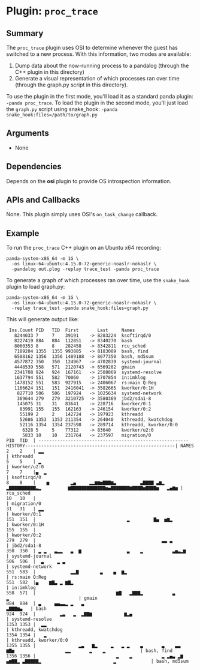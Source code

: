Plugin: `proc_trace`
===========

Summary
-------

The `proc_trace` plugin uses OSI to determine whenever the guest has switched to a new process. With this information, two modes are available:

1) Dump data about the now-running process to a pandalog (through the C++ plugin in this directory)
2) Generate a visual representation of which processes ran over time (through the graph.py script in this directory).

To use the plugin in the first mode, you'll load it as a standard panda plugin: `-panda proc_trace`.
To load the plugin in  the second mode, you'll just load the `graph.py` script using snake_hook: `-panda snake_hook:files=/path/to/graph.py`

Arguments
---------

* None

Dependencies
------------

Depends on the **osi** plugin to provide OS introspection information.

APIs and Callbacks
------------------

None. This plugin simply uses OSI's `on_task_change` callback.

Example
-------

To run the `proc_trace` C++ plugin on an Ubuntu x64 recording:

```
panda-system-x86_64 -m 1G \
  -os linux-64-ubuntu:4.15.0-72-generic-noaslr-nokaslr \
  -pandalog out.plog -replay trace_test -panda proc_trace
```

To generate a graph of which processes ran over time, use the `snake_hook` plugin to load graph.py:

```
panda-system-x86_64 -m 1G \
  -os linux-64-ubuntu:4.15.0-72-generic-noaslr-nokaslr \
  -replay trace_test -panda snake_hook:files=graph.py
```


This will generate output like:
```
 Ins.Count PID   TID  First       Last     Names
   8244033 7     7    39191    -> 8283224  ksoftirqd/0
   8227419 884   884  112851   -> 8340270  bash
   8060353 8     8    282458   -> 8342811  rcu_sched
   7189204 1355  1355 993885   -> 8183089  bash, find
   6588162 1356  1356 1489188  -> 8077350  bash, md5sum
   4577872 350   350  124967   -> 4702839  systemd-journal
   4448539 558   571  2120743  -> 6569282  gmain
   2341708 924   924  167161   -> 2508869  systemd-resolve
   1637794 551   582  70060    -> 1707854  in:imklog
   1478152 551   583  927915   -> 2406067  rs:main Q:Reg
   1166624 151   151  2416041  -> 3582665  kworker/0:1H
    827710 506   506  197924   -> 1025634  systemd-network
    369644 279   279  3210725  -> 3580369  jbd2/sda1-8
    145075 31    31   83641    -> 228716   kworker/0:1
     83991 155   155  162163   -> 246154   kworker/0:2
     55199 2     2    142724   -> 197923   kthreadd
     52686 1353  1353 211354   -> 264040   kthreadd, kwatchdog
     52116 1354  1354 237598   -> 289714   kthreadd, kworker/0:0
      6328 5     5    77312    -> 83640    kworker/u2:0
      5833 10    10   231764   -> 237597   migration/0
PID  TID  | --------------------------------------------------------HISTORY--------------------------------------------------------| NAMES
2    2    | ▂▂                                                                                                                     | kthreadd
5    5    | ▂                                                                                                                      | kworker/u2:0
7    7    |▄  ▂                                                                                                                    | ksoftirqd/0
8    8    |    ▅        ▂▄     ▂▂▆▆▅▇▇▇▆▃         ▃▇▇▇▇ ▃▆▂       ▂▇▇▇▇▇▇▇▇▇▇▃▂          ▆▇▇▇▇▇▇▇▇▇▇▇▇▇▅▄▇▇▇▇▇▇▇▆▇▇▇▇▅▇▇▇▇▅   ▂▄▆▅ | rcu_sched
10   10   |                                                                                                                        | migration/0
31   31   | ▂▂                                                                                                                     | kworker/0:1
151  151  |                                  ▂         ▇▄  ▅▆▂                                                                     | kworker/0:1H
155  155  |                                                                                                                        | kworker/0:2
279  279  |                                               ▃▃ ▃                                                                     | jbd2/sda1-8
350  350  | ▂ ▂   ▃▂▂   ▃  ▆                 ▃    ▂           ▃▅▃▂▆                                                                | systemd-journal
506  506  |  ▃     ▂ ▃                                                                                                             | systemd-network
551  583  |             ▂▂▇        ▃    ▄  ▆▂                                                                                      | rs:main Q:Reg
551  582  |▄    ▆▇▃ ▂ ▆▇▂                                                                                                          | in:imklog
558  571  |                              ▆▇   ▂▇▇▇▂           ▃                                         ▂                          | gmain
884  884  | ▃     ▄▄▃▃▂ ▂   ▃                                                                                             ▃▇▇▇▆▄   | bash
924  924  |         ▂▃   ▂  ▂▇▇▆            ▆▂▄                                                                                    | systemd-resolve
1353 1353 |  ▂▂                                                                                                                    | kthreadd, kwatchdog
1354 1354 |   ▂                                                                                                                    | kthreadd, kworker/0:0
1355 1355 |                ▂▃   ▆▂     ▂   ▂ ▂    ▃       ▃    ▃▃                ▆▇▅                   ▂▂       ▂    ▂             | bash, find
1356 1356 |                              ▂    ▂           ▂ ▂▄▃ ▂▆           ▄▆▇▇▂ ▃▇▇▇▇▇▂                           ▂             | bash, md5sum
```
